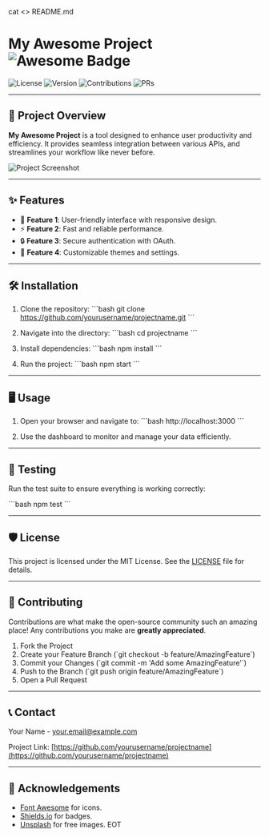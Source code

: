 cat <<EOT >> README.md
# My Awesome Project ![Awesome Badge](https://img.shields.io/badge/awesome-project-brightgreen.svg)

![License](https://img.shields.io/github/license/yourrepo/projectname)
![Version](https://img.shields.io/badge/version-1.0-blue)
![Contributions](https://img.shields.io/badge/contributions-welcome-orange)
![PRs](https://img.shields.io/badge/PRs-welcome-green)

---

## 🚀 Project Overview

**My Awesome Project** is a tool designed to enhance user productivity and efficiency. It provides seamless integration between various APIs, and streamlines your workflow like never before.

![Project Screenshot](https://your-image-url.com)

---

## ✨ Features

- 🌟 **Feature 1**: User-friendly interface with responsive design.
- ⚡ **Feature 2**: Fast and reliable performance.
- 🔒 **Feature 3**: Secure authentication with OAuth.
- 🎨 **Feature 4**: Customizable themes and settings.

---

## 🛠️ Installation

1. Clone the repository:
    \`\`\`bash
    git clone https://github.com/yourusername/projectname.git
    \`\`\`

2. Navigate into the directory:
    \`\`\`bash
    cd projectname
    \`\`\`

3. Install dependencies:
    \`\`\`bash
    npm install
    \`\`\`

4. Run the project:
    \`\`\`bash
    npm start
    \`\`\`

---

## 🖥️ Usage

1. Open your browser and navigate to:
    \`\`\`bash
    http://localhost:3000
    \`\`\`

2. Use the dashboard to monitor and manage your data efficiently.

---

## 🧪 Testing

Run the test suite to ensure everything is working correctly:

\`\`\`bash
npm test
\`\`\`

---

## 🛡️ License

This project is licensed under the MIT License. See the [LICENSE](LICENSE) file for details.

---

## 🤝 Contributing

Contributions are what make the open-source community such an amazing place! Any contributions you make are **greatly appreciated**.

1. Fork the Project
2. Create your Feature Branch (\`git checkout -b feature/AmazingFeature\`)
3. Commit your Changes (\`git commit -m 'Add some AmazingFeature'\`)
4. Push to the Branch (\`git push origin feature/AmazingFeature\`)
5. Open a Pull Request

---

## 📞 Contact

Your Name - [your.email@example.com](mailto:your.email@example.com)

Project Link: [https://github.com/yourusername/projectname](https://github.com/yourusername/projectname)

---

## 🙏 Acknowledgements

- [Font Awesome](https://fontawesome.com) for icons.
- [Shields.io](https://shields.io) for badges.
- [Unsplash](https://unsplash.com) for free images.
EOT
